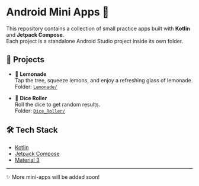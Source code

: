 # Android Mini Apps 🚀

This repository contains a collection of small practice apps built with **Kotlin** and **Jetpack Compose**.  
Each project is a standalone Android Studio project inside its own folder.

## 📂 Projects

- 🍋 **Lemonade**  
  Tap the tree, squeeze lemons, and enjoy a refreshing glass of lemonade.  
  Folder: [`Lemonade/`](./Lemonade)

- 🎲 **Dice Roller**  
  Roll the dice to get random results.  
  Folder: [`Dice_Roller/`](./Dice_Roller)

## 🛠 Tech Stack
- [Kotlin](https://kotlinlang.org/)
- [Jetpack Compose](https://developer.android.com/jetpack/compose)
- [Material 3](https://developer.android.com/jetpack/androidx/releases/compose-material3)

---

✨ More mini-apps will be added soon!
